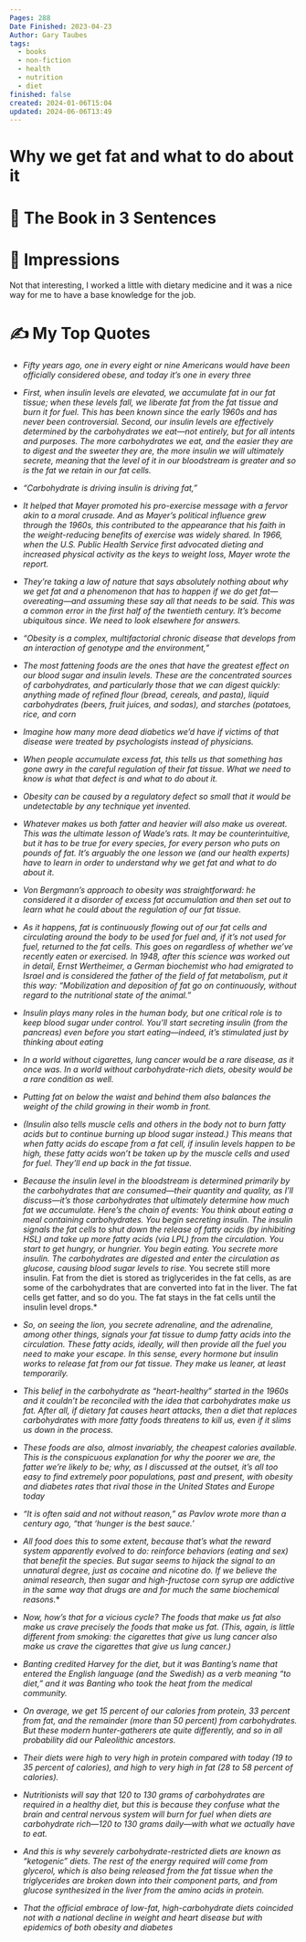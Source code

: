 ```yaml
---
Pages: 288
Date Finished: 2023-04-23
Author: Gary Taubes
tags:
  - books
  - non-fiction
  - health
  - nutrition
  - diet
finished: false
created: 2024-01-06T15:04
updated: 2024-06-06T13:49
---
```

# Why we get fat and what to do about it



# 🚀 The Book in 3 Sentences


# 🎨 Impressions
Not that interesting, I worked a little with dietary medicine and it was a nice way for me to have a base knowledge for the job.


# ✍️ My Top  Quotes
- *Fifty years ago, one in every eight or nine Americans would have been officially considered obese, and today it’s one in every three* 
 
- *First, when insulin levels are elevated, we accumulate fat in our fat tissue; when these levels fall, we liberate fat from the fat tissue and burn it for fuel. This has been known since the early 1960s and has never been controversial. Second, our insulin levels are effectively determined by the carbohydrates we eat—not entirely, but for all intents and purposes. The more carbohydrates we eat, and the easier they are to digest and the sweeter they are, the more insulin we will ultimately secrete, meaning that the level of it in our bloodstream is greater and so is the fat we retain in our fat cells.* 
 
- *“Carbohydrate is driving insulin is driving fat,”* 
 
- *It helped that Mayer promoted his pro-exercise message with a fervor akin to a moral crusade. And as Mayer’s political influence grew through the 1960s, this contributed to the appearance that his faith in the weight-reducing benefits of exercise was widely shared. In 1966, when the U.S. Public Health Service first advocated dieting and increased physical activity as the keys to weight loss, Mayer wrote the report.* 
 
- *They’re taking a law of nature that says absolutely nothing about why we get fat and a phenomenon that has to happen if we do get fat—overeating—and assuming these say all that needs to be said. This was a common error in the first half of the twentieth century. It’s become ubiquitous since. We need to look elsewhere for answers.* 
 
- *“Obesity is a complex, multifactorial chronic disease that develops from an interaction of genotype and the environment,”* 
 
- *The most fattening foods are the ones that have the greatest effect on our blood sugar and insulin levels. These are the concentrated sources of carbohydrates, and particularly those that we can digest quickly: anything made of refined flour (bread, cereals, and pasta), liquid carbohydrates (beers, fruit juices, and sodas), and starches (potatoes, rice, and corn* 
 
- *Imagine how many more dead diabetics we’d have if victims of that disease were treated by psychologists instead of physicians.* 
 
- *When people accumulate excess fat, this tells us that something has gone awry in the careful regulation of their fat tissue. What we need to know is what that defect is and what to do about it.* 
 
- *Obesity can be caused by a regulatory defect so small that it would be undetectable by any technique yet invented.* 
 
- *Whatever makes us both fatter and heavier will also make us overeat. This was the ultimate lesson of Wade’s rats. It may be counterintuitive, but it has to be true for every species, for every person who puts on pounds of fat. It’s arguably the one lesson we (and our health experts) have to learn in order to understand why we get fat and what to do about it.* 
 
- *Von Bergmann’s approach to obesity was straightforward: he considered it a disorder of excess fat accumulation and then set out to learn what he could about the regulation of our fat tissue.* 
 
- *As it happens, fat is continuously flowing out of our fat cells and circulating around the body to be used for fuel and, if it’s not used for fuel, returned to the fat cells. This goes on regardless of whether we’ve recently eaten or exercised. In 1948, after this science was worked out in detail, Ernst Wertheimer, a German biochemist who had emigrated to Israel and is considered the father of the field of fat metabolism, put it this way: “Mobilization and deposition of fat go on continuously, without regard to the nutritional state of the animal.”* 
 
- *Insulin plays many roles in the human body, but one critical role is to keep blood sugar under control. You’ll start secreting insulin (from the pancreas) even before you start eating—indeed, it’s stimulated just by thinking about eating* 
 
- *In a world without cigarettes, lung cancer would be a rare disease, as it once was. In a world without carbohydrate-rich diets, obesity would be a rare condition as well.* 
 
- *Putting fat on below the waist and behind them also balances the weight of the child growing in their womb in front.* 
 
- *(Insulin also tells muscle cells and others in the body not to burn fatty acids but to continue burning up blood sugar instead.) This means that when fatty acids do escape from a fat cell, if insulin levels happen to be high, these fatty acids won’t be taken up by the muscle cells and used for fuel. They’ll end up back in the fat tissue.* 
 
- *Because the insulin level in the bloodstream is determined primarily by the carbohydrates that are consumed—their quantity and quality, as I’ll discuss—it’s those carbohydrates that ultimately determine how much fat we accumulate. Here’s the chain of events: You think about eating a meal containing carbohydrates. You begin secreting insulin. The insulin signals the fat cells to shut down the release of fatty acids (by inhibiting HSL) and take up more fatty acids (via LPL) from the circulation. You start to get hungry, or hungrier. You begin eating. You secrete more insulin. The carbohydrates are digested and enter the circulation as glucose, causing blood sugar levels to rise.* You secrete still more insulin. Fat from the diet is stored as triglycerides in the fat cells, as are some of the carbohydrates that are converted into fat in the liver. The fat cells get fatter, and so do you. The fat stays in the fat cells until the insulin level drops.* 
 
- *So, on seeing the lion, you secrete adrenaline, and the adrenaline, among other things, signals your fat tissue to dump fatty acids into the circulation. These fatty acids, ideally, will then provide all the fuel you need to make your escape. In this sense, every hormone but insulin works to release fat from our fat tissue. They make us leaner, at least temporarily.* 
 
- *This belief in the carbohydrate as “heart-healthy” started in the 1960s and it couldn’t be reconciled with the idea that carbohydrates make us fat. After all, if dietary fat causes heart attacks, then a diet that replaces carbohydrates with more fatty foods threatens to kill us, even if it slims us down in the process.* 
 
- *These foods are also, almost invariably, the cheapest calories available. This is the conspicuous explanation for why the poorer we are, the fatter we’re likely to be; why, as I discussed at the outset, it’s all too easy to find extremely poor populations, past and present, with obesity and diabetes rates that rival those in the United States and Europe today* 
 
- *“It is often said and not without reason,” as Pavlov wrote more than a century ago, “that ‘hunger is the best sauce.’* 
 
- *All food does this to some extent, because that’s what the reward system apparently evolved to do: reinforce behaviors (eating and sex) that benefit the species. But sugar seems to hijack the signal to an unnatural degree, just as cocaine and nicotine do. If we believe the animal research, then sugar and high-fructose corn syrup are addictive in the same way that drugs are and for much the same biochemical reasons.** 
 
- *Now, how’s that for a vicious cycle? The foods that make us fat also make us crave precisely the foods that make us fat. (This, again, is little different from smoking: the cigarettes that give us lung cancer also make us crave the cigarettes that give us lung cancer.)* 
 
- *Banting credited Harvey for the diet, but it was Banting’s name that entered the English language (and the Swedish) as a verb meaning “to diet,” and it was Banting who took the heat from the medical community.* 
 
- *On average, we get 15 percent of our calories from protein, 33 percent from fat, and the remainder (more than 50 percent) from carbohydrates. But these modern hunter-gatherers ate quite differently, and so in all probability did our Paleolithic ancestors.* 
 
- *Their diets were high to very high in protein compared with today (19 to 35 percent of calories), and high to very high in fat (28 to 58 percent of calories).* 
 
- *Nutritionists will say that 120 to 130 grams of carbohydrates are required in a healthy diet, but this is because they confuse what the brain and central nervous system will burn for fuel when diets are carbohydrate rich—120 to 130 grams daily—with what we actually have to eat.* 
 
- *And this is why severely carbohydrate-restricted diets are known as “ketogenic” diets. The rest of the energy required will come from glycerol, which is also being released from the fat tissue when the triglycerides are broken down into their component parts, and from glucose synthesized in the liver from the amino acids in protein.* 
 
- *That the official embrace of low-fat, high-carbohydrate diets coincided not with a national decline in weight and heart disease but with epidemics of both obesity and diabetes* 
 

